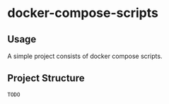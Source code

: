 # docker-compose-scripts

## Usage

A simple project consists of docker compose scripts.

## Project Structure

```text
TODO
```
